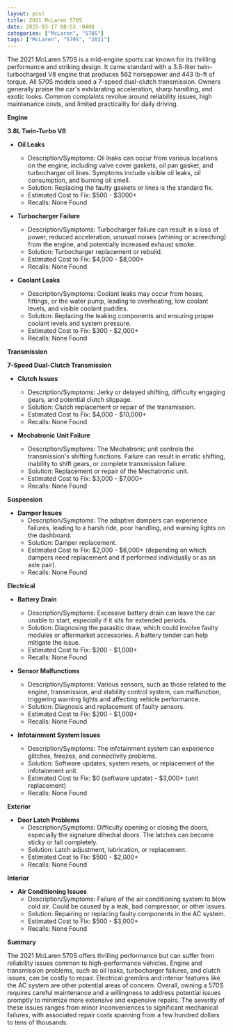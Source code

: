 ```yaml
---
layout: post
title: 2021 McLaren 570S
date: 2025-03-17 08:53 -0400
categories: ["McLaren", "570S"]
tags: ["McLaren", "570S", "2021"]
---
```

The 2021 McLaren 570S is a mid-engine sports car known for its thrilling performance and striking design. It came standard with a 3.8-liter twin-turbocharged V8 engine that produces 562 horsepower and 443 lb-ft of torque. All 570S models used a 7-speed dual-clutch transmission. Owners generally praise the car's exhilarating acceleration, sharp handling, and exotic looks. Common complaints revolve around reliability issues, high maintenance costs, and limited practicality for daily driving.

**Engine**

**3.8L Twin-Turbo V8**

*   **Oil Leaks**
    *   Description/Symptoms: Oil leaks can occur from various locations on the engine, including valve cover gaskets, oil pan gasket, and turbocharger oil lines. Symptoms include visible oil leaks, oil consumption, and burning oil smell.
    *   Solution: Replacing the faulty gaskets or lines is the standard fix.
    *   Estimated Cost to Fix: $500 - $3000+
    *   Recalls: None Found

*   **Turbocharger Failure**
    *   Description/Symptoms: Turbocharger failure can result in a loss of power, reduced acceleration, unusual noises (whining or screeching) from the engine, and potentially increased exhaust smoke.
    *   Solution: Turbocharger replacement or rebuild.
    *   Estimated Cost to Fix: $4,000 - $8,000+
    *   Recalls: None Found

*   **Coolant Leaks**
    *   Description/Symptoms: Coolant leaks may occur from hoses, fittings, or the water pump, leading to overheating, low coolant levels, and visible coolant puddles.
    *   Solution: Replacing the leaking components and ensuring proper coolant levels and system pressure.
    *   Estimated Cost to Fix: $300 - $2,000+
    *   Recalls: None Found

**Transmission**

**7-Speed Dual-Clutch Transmission**

*   **Clutch Issues**
    *   Description/Symptoms: Jerky or delayed shifting, difficulty engaging gears, and potential clutch slippage.
    *   Solution: Clutch replacement or repair of the transmission.
    *   Estimated Cost to Fix: $4,000 - $10,000+
    *   Recalls: None Found

*   **Mechatronic Unit Failure**
    *   Description/Symptoms: The Mechatronic unit controls the transmission's shifting functions. Failure can result in erratic shifting, inability to shift gears, or complete transmission failure.
    *   Solution: Replacement or repair of the Mechatronic unit.
    *   Estimated Cost to Fix: $3,000 - $7,000+
    *   Recalls: None Found

**Suspension**

*   **Damper Issues**
    *   Description/Symptoms: The adaptive dampers can experience failures, leading to a harsh ride, poor handling, and warning lights on the dashboard.
    *   Solution: Damper replacement.
    *   Estimated Cost to Fix: $2,000 - $6,000+ (depending on which dampers need replacement and if performed individually or as an axle pair).
    *   Recalls: None Found

**Electrical**

*   **Battery Drain**
    *   Description/Symptoms: Excessive battery drain can leave the car unable to start, especially if it sits for extended periods.
    *   Solution: Diagnosing the parasitic draw, which could involve faulty modules or aftermarket accessories. A battery tender can help mitigate the issue.
    *   Estimated Cost to Fix: $200 - $1,000+
    *   Recalls: None Found

*   **Sensor Malfunctions**
    *   Description/Symptoms: Various sensors, such as those related to the engine, transmission, and stability control system, can malfunction, triggering warning lights and affecting vehicle performance.
    *   Solution: Diagnosis and replacement of faulty sensors.
    *   Estimated Cost to Fix: $200 - $1,000+
    *   Recalls: None Found

*   **Infotainment System Issues**
    *   Description/Symptoms: The infotainment system can experience glitches, freezes, and connectivity problems.
    *   Solution: Software updates, system resets, or replacement of the infotainment unit.
    *   Estimated Cost to Fix: $0 (software update) - $3,000+ (unit replacement)
    *   Recalls: None Found

**Exterior**

*   **Door Latch Problems**
    *   Description/Symptoms: Difficulty opening or closing the doors, especially the signature dihedral doors. The latches can become sticky or fail completely.
    *   Solution: Latch adjustment, lubrication, or replacement.
    *   Estimated Cost to Fix: $500 - $2,000+
    *   Recalls: None Found

**Interior**

*   **Air Conditioning Issues**
    *   Description/Symptoms: Failure of the air conditioning system to blow cold air. Could be caused by a leak, bad compressor, or other issues.
    *   Solution: Repairing or replacing faulty components in the AC system.
    *   Estimated Cost to Fix: $500 - $3,000+
    *   Recalls: None Found

**Summary**

The 2021 McLaren 570S offers thrilling performance but can suffer from reliability issues common to high-performance vehicles. Engine and transmission problems, such as oil leaks, turbocharger failures, and clutch issues, can be costly to repair. Electrical gremlins and interior features like the AC system are other potential areas of concern. Overall, owning a 570S requires careful maintenance and a willingness to address potential issues promptly to minimize more extensive and expensive repairs. The severity of these issues ranges from minor inconveniences to significant mechanical failures, with associated repair costs spanning from a few hundred dollars to tens of thousands.

